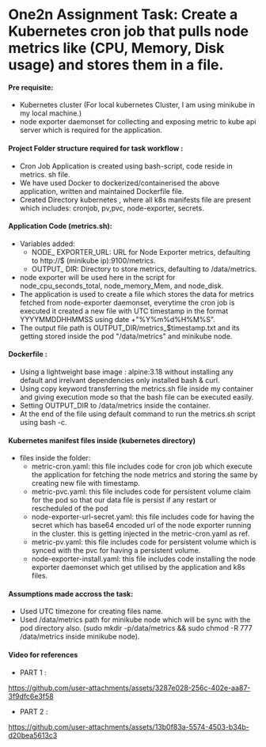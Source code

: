 # One2n Assignment Task: Create a Kubernetes cron job that pulls node metrics like (CPU, Memory, Disk usage) and stores them in a file.

#### Pre requisite:
  - Kubernetes cluster (For local kubernetes Cluster, I am using minikube in my local machine.)
  - node exporter daemonset for collecting and exposing metric to kube api server which is required for the application.

#### Project Folder structure required for task workflow :
  - Cron Job Application is created using bash-script, code reside in metrics. sh file.
  - We have used Docker to dockerized/containerised the above application, written and maintained Dockerfile file.
  - Created Directory kubernetes , where all k8s manifests file are present which includes: cronjob, pv,pvc, node-exporter, secrets.

#### Application Code (metrics.sh):
  - Variables added:
      - NODE_ EXPORTER_URL: URL for Node Exporter metrics, defaulting to http://$ (minikube ip):9100/metrics.
      - OUTPUT_ DIR: Directory to store metrics, defaulting to /data/metrics.
  - node exporter will be used here in the script for node_cpu_seconds_total, node_memory_Mem, and node_disk.
  - The application is used to create a file which stores the data for metrics fetched from node-exporter daemonset, everytime the cron job is executed it created a new file with UTC timestamp in the format YYYYMMDDHHMMSS using date +"%Y%m%d%H%M%S".
  - The output file path is OUTPUT_DIR/metrics_$timestamp.txt and its getting stored inside the pod "/data/metrics" and minikube node.

#### Dockerfile :
  - Using a lightweight base image : alpine:3.18 without installing any default and irrelvant dependencies only installed bash & curl.
  - Using copy keyword transferring the metrics.sh file inside my container and giving execution mode so that the bash file can be executed easily.
  - Setting OUTPUT_DIR to /data/metrics inside the container.
  - At the end of the file using default command to run the metrics.sh script using bash -c.

#### Kubernetes manifest files inside (kubernetes directory)
  - files inside the folder:
      - metric-cron.yaml: this file includes code for cron job which execute the application for fetching the node metrics and storing the same by creating new file with timestamp.
      - metric-pvc.yaml: this file includes code for persistent volume claim for the pod so that our data file is persist if any restart or rescheduled of the pod
      - node-exporter-url-secret.yaml: this file includes code for having the secret which has base64 encoded url of the node exporter running in the cluster. this is getting injected in the metric-cron.yaml as ref.
      - metric-pv.yaml: this file includes code for persistent volume which is synced with the pvc for having a persistent volume.
      - node-exporter-install.yaml: this file includes code installing the node exporter daemonset which get utilised by the application and k8s files.
   
#### Assumptions made accross the task:
  - Used UTC timezone for creating files name.
  - Used /data/metrics path for minikube node which will be sync with the pod directory also. (sudo mkdir -p/data/metrics && sudo chmod -R 777 /data/metrics inside minikube node).


#### Video for references

  - PART 1 :


https://github.com/user-attachments/assets/3287e028-256c-402e-aa87-3f9dfc6e3f58



  - PART 2 : 


https://github.com/user-attachments/assets/13b0f83a-5574-4503-b34b-d20bea5613c3


